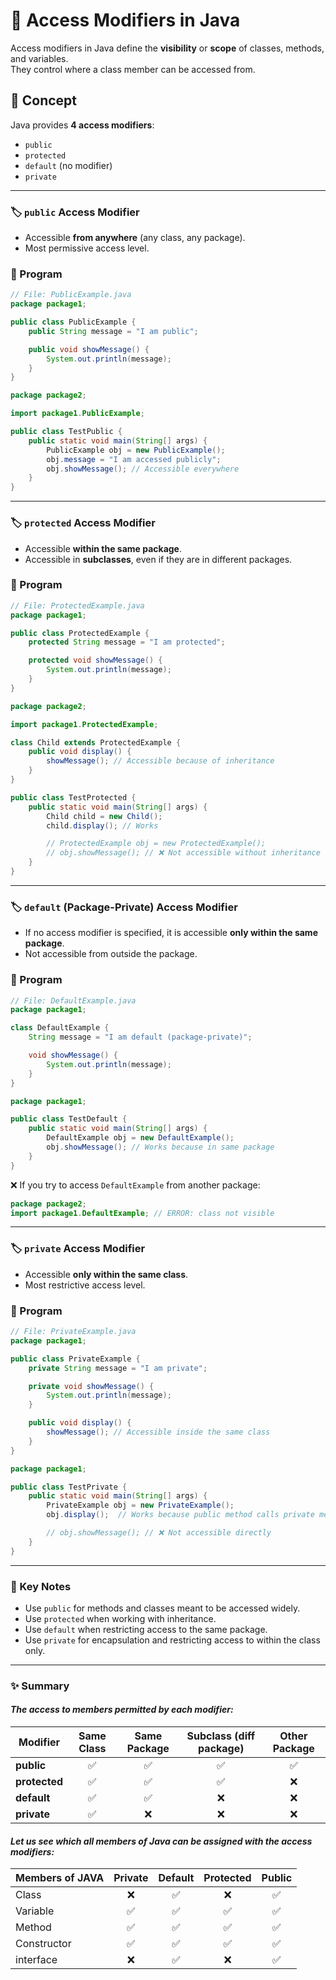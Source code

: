 # 🚀 Access Modifiers in Java

Access modifiers in Java define the **visibility** or **scope** of classes, methods, and variables.  
They control where a class member can be accessed from.

## 📘 Concept

Java provides **4 access modifiers**:

- `public`
- `protected`
- `default` (no modifier)
- `private`

---

### 🏷️ `public` Access Modifier

- Accessible **from anywhere** (any class, any package).
- Most permissive access level.

### 📝 Program

```java
// File: PublicExample.java
package package1;

public class PublicExample {
    public String message = "I am public";

    public void showMessage() {
        System.out.println(message);
    }
}
```

```java
package package2;

import package1.PublicExample;

public class TestPublic {
    public static void main(String[] args) {
        PublicExample obj = new PublicExample();
        obj.message = "I am accessed publicly";
        obj.showMessage(); // Accessible everywhere
    }
}
```

---

### 🏷️ `protected` Access Modifier

- Accessible **within the same package**.
- Accessible in **subclasses**, even if they are in different packages.

### 📝 Program

```java
// File: ProtectedExample.java
package package1;

public class ProtectedExample {
    protected String message = "I am protected";

    protected void showMessage() {
        System.out.println(message);
    }
}
```

```java
package package2;

import package1.ProtectedExample;

class Child extends ProtectedExample {
    public void display() {
        showMessage(); // Accessible because of inheritance
    }
}

public class TestProtected {
    public static void main(String[] args) {
        Child child = new Child();
        child.display(); // Works

        // ProtectedExample obj = new ProtectedExample();
        // obj.showMessage(); // ❌ Not accessible without inheritance
    }
}
```
---

### 🏷️ `default` (Package-Private) Access Modifier

- If no access modifier is specified, it is accessible **only within the same package**.
- Not accessible from outside the package.

### 📝 Program

```java
// File: DefaultExample.java
package package1;

class DefaultExample {
    String message = "I am default (package-private)";

    void showMessage() {
        System.out.println(message);
    }
}
```

```java
package package1;

public class TestDefault {
    public static void main(String[] args) {
        DefaultExample obj = new DefaultExample();
        obj.showMessage(); // Works because in same package
    }
}
```

❌ If you try to access `DefaultExample` from another package:

```java
package package2;
import package1.DefaultExample; // ERROR: class not visible
```

---

### 🏷️ `private` Access Modifier

- Accessible **only within the same class**.
- Most restrictive access level.

### 📝 Program

```java
// File: PrivateExample.java
package package1;

public class PrivateExample {
    private String message = "I am private";

    private void showMessage() {
        System.out.println(message);
    }

    public void display() {
        showMessage(); // Accessible inside the same class
    }
}
```

```java
package package1;

public class TestPrivate {
    public static void main(String[] args) {
        PrivateExample obj = new PrivateExample();
        obj.display();  // Works because public method calls private method

        // obj.showMessage(); // ❌ Not accessible directly
    }
}
```

---

### 📌 Key Notes

* Use `public` for methods and classes meant to be accessed widely.
* Use `protected` when working with inheritance.
* Use `default` when restricting access to the same package.
* Use `private` for encapsulation and restricting access to within the class only.

---

### ✨ Summary

#### _The access to members permitted by each modifier:_

| Modifier      | Same Class | Same Package | Subclass (diff package) | Other Package |
|---------------|:----------:|:------------:|:-----------------------:|:-------------:|
| **public**    |     ✅     |      ✅      |            ✅           |       ✅      |
| **protected** |     ✅     |      ✅      |            ✅           |       ❌      |
| **default**   |     ✅     |      ✅      |            ❌           |       ❌      |
| **private**   |     ✅     |      ❌      |            ❌           |       ❌      |

#### _Let us see which all members of Java can be assigned with the access modifiers:_

| Members of JAVA | Private | Default | Protected | Public |
|-----------------|:-------:|:-------:|:---------:|:------:|
| Class           |   ❌    |   ✅    |    ❌    |   ✅   |
| Variable        |   ✅    |   ✅    |    ✅    |   ✅   |
| Method          |   ✅    |   ✅    |    ✅    |   ✅   |
| Constructor     |   ✅    |   ✅    |    ✅    |   ✅   |
| interface       |   ❌    |   ✅    |    ❌    |   ✅   |